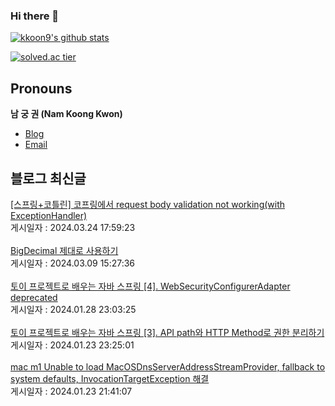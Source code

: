 
### Hi there 👋
[![kkoon9's github stats](https://github-readme-stats.vercel.app/api?username=kkoon9&theme=tokyonight)](https://github.com/anuraghazra/github-readme-stats)

[![solved.ac tier](http://mazassumnida.wtf/api/generate_badge?boj=rndrnjs2003)](https://solved.ac/rndrnjs2003)
## Pronouns
**남 궁 권 (Nam Koong Kwon)**
- [Blog](https://kkoon9.tistory.com)
- [Email](mailto:rndrnjs2003@naver.com)

## 블로그 최신글
<a href=https://kkoon9.tistory.com/554>[스프링+코틀린] 코프링에서 request body validation not working(with ExceptionHandler)</a></br>게시일자 : 2024.03.24 17:59:23</br></br><a href=https://kkoon9.tistory.com/553>BigDecimal 제대로 사용하기</a></br>게시일자 : 2024.03.09 15:27:36</br></br><a href=https://kkoon9.tistory.com/552>토이 프로젝트로 배우는 자바 스프링 [4]. WebSecurityConfigurerAdapter deprecated</a></br>게시일자 : 2024.01.28 23:03:25</br></br><a href=https://kkoon9.tistory.com/551>토이 프로젝트로 배우는 자바 스프링 [3]. API path와 HTTP Method로 권한 분리하기</a></br>게시일자 : 2024.01.23 23:25:01</br></br><a href=https://kkoon9.tistory.com/550>mac m1 Unable to load MacOSDnsServerAddressStreamProvider, fallback to system defaults, InvocationTargetException 해결</a></br>게시일자 : 2024.01.23 21:41:07</br></br>